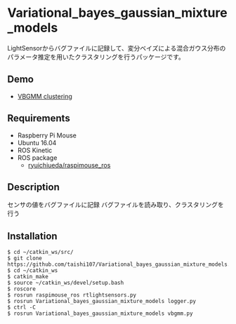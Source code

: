 # Variational_bayes_gaussian_mixture_models
LightSensorからバグファイルに記録して、変分ベイズによる混合ガウス分布のパラメータ推定を用いたクラスタリングを行うパッケージです。

## Demo
* [VBGMM clustering](https://www.youtube.com/watch?v=n3WNia25V1Q)

## Requirements
* Raspberry Pi Mouse
* Ubuntu 16.04
* ROS Kinetic
* ROS package
  * [ryuichiueda/raspimouse_ros](https://github.com/ryuichiueda/raspimouse_ros.git)

## Description
センサの値をバグファイルに記録
バグファイルを読み取り、クラスタリングを行う

## Installation
```
$ cd ~/catkin_ws/src/
$ git clone https://github.com/taishi107/Variational_bayes_gaussian_mixture_models.git
$ cd ~/catkin_ws
$ catkin_make
$ source ~/catkin_ws/devel/setup.bash
$ roscore
$ rosrun raspimouse_ros rtlightsensors.py
$ rosrun Variational_bayes_gaussian_mixture_models logger.py
$ ctrl -C
$ rosrun Variational_bayes_gaussian_mixture_models vbgmm.py
```
